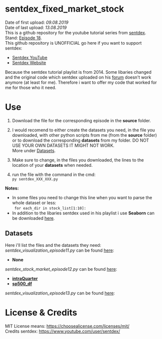 # sentdex_fixed_market_stock
Date of first upload: *09.08.2019*  
Date of last upload: *13.08.2019*    
This is a github repository for the youtube tutorial series from [sentdex](https://youtu.be/URTZ2jKCgBc). Stand: [Episode 18](https://www.youtube.com/watch?v=l68b0d92AHQ&list=PLQVvvaa0QuDd0flgGphKCej-9jp-QdzZ3&index=18).   
This github repository is UNOFFICIAL
go here if you want to support sentdex:  
- [Sentdex YouTube](https://www.youtube.com/user/sentdex/)
- [Sentdex Website](https://pythonprogramming.net/)

Because the sentdex tutorial playlist is from 2014. Some libaries changed and the original code which sentdex uploaded on his [forum](https://pythonprogramming.net/) doesn't work anymore (at least for me). Therefore i want to offer my code that worked for me for those who 
it need.


# Use
1. Download the file for the corresponding episode in the **source** folder.
	
2. I would recomend to either create the datasets you need, in the file you downloaded, with other python scripts from me (from the **source** folder) or to download the corresponding **datasets** from my folder. DO NOT USE YOUR OWN DATASETS IT MIGHT NOT WORK.  
More under [Datasets](#Datasets).

3. Make sure to change, in the files you downloaded, the lines to the location of your **datasets** when needed. 

4. run the file with the command in the cmd:  
``` py sentdex_XXX_XXX.py ```  

**Notes:**   
- In some files you need to change this line when you want to parse the whole dataset or less:    
``` for each_dir in stock_list[1:10]:```    
- In addition to the libaries sentdex used in his playlist i use **Seaborn** can be downloaded [here](https://seaborn.pydata.org/installing.html).

## Datasets
Here i'll list the files and the datasets they need:   
*sentdex_visualization_episode11.py* can be found [here](https://github.com/LuposX/sentdex_fixed_market_stock/blob/master/source/sentdex_visualization_episode11.py):  
- **None**  
  
*sentdex_stock_market_episode12.py* can be found [here](https://github.com/LuposX/sentdex_fixed_market_stock/blob/master/source/sentdex_stock_market_episode12.py):  
- **[intraQuarter](https://pythonprogramming.net/downloads/intraQuarter.zip/)**  
- **[sp500_df](https://github.com/LuposX/sentdex_fixed_market_stock/blob/master/datasets/YAHOO_INDEX_GSPC.csv)** 
  
*sentdex_visualization_episode13.py* can be found [here](https://github.com/LuposX/sentdex_fixed_market_stock/blob/master/source/sentdex_visualization_episode13.py):

# License & Credits
MIT License means: https://choosealicense.com/licenses/mit/  
Credits sentdex: https://www.youtube.com/user/sentdex/
